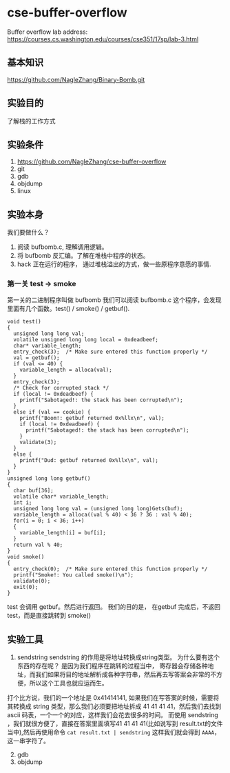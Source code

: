 # cse-buffer-overflow

Buffer overflow lab address: https://courses.cs.washington.edu/courses/cse351/17sp/lab-3.html

## 基本知识 
https://github.com/NagleZhang/Binary-Bomb.git

## 实验目的
了解栈的工作方式

## 实验条件 
1. https://github.com/NagleZhang/cse-buffer-overflow
2. git 
3. gdb
4. objdump
5. linux

## 实验本身
我们要做什么？
1. 阅读 bufbomb.c, 理解调用逻辑。
2. 将 bufbomb 反汇编。了解在堆栈中程序的状态。
3. hack 正在运行的程序， 通过堆栈溢出的方式，做一些原程序意愿的事情.

### 第一关 test -> smoke
第一关的二进制程序叫做 bufbomb 
我们可以阅读 bufbomb.c 这个程序，会发现里面有几个函数。test() / smoke() / getbuf().
```
void test()
{
  unsigned long long val;
  volatile unsigned long long local = 0xdeadbeef;
  char* variable_length;
  entry_check(3);  /* Make sure entered this function properly */
  val = getbuf();
  if (val <= 40) {
    variable_length = alloca(val);
  }
  entry_check(3);
  /* Check for corrupted stack */
  if (local != 0xdeadbeef) {
    printf("Sabotaged!: the stack has been corrupted\n");
  }
  else if (val == cookie) {
    printf("Boom!: getbuf returned 0x%llx\n", val);
    if (local != 0xdeadbeef) {
      printf("Sabotaged!: the stack has been corrupted\n");
    }
    validate(3);
  }
  else {
    printf("Dud: getbuf returned 0x%llx\n", val);
  }
}
unsigned long long getbuf()
{
  char buf[36];
  volatile char* variable_length;
  int i;
  unsigned long long val = (unsigned long long)Gets(buf);
  variable_length = alloca((val % 40) < 36 ? 36 : val % 40);
  for(i = 0; i < 36; i++)
  {
	variable_length[i] = buf[i];
  }
  return val % 40;
}
void smoke()
{
  entry_check(0);  /* Make sure entered this function properly */
  printf("Smoke!: You called smoke()\n");
  validate(0);
  exit(0);
}
```

test 会调用 getbuf。然后进行返回。 
我们的目的是， 在getbuf 完成后，不返回test，而是直接跳转到 smoke()

## 实验工具
1. sendstring
sendstring 的作用是将地址转换成string类型。
为什么要有这个东西的存在呢？ 是因为我们程序在跳转的过程当中， 寄存器会存储各种地址，而我们如果将目的地址解析成各种字符串，然后再去写答案会非常的不方便，所以这个工具也就应运而生。

打个比方说，我们的一个地址是 0x41414141, 如果我们在写答案的时候，需要将其转换成 string 类型，那么我们必须要把地址拆成 41 41 41 41，然后我们去找到 ascii 码表，一个一个的对应，这样我们会花去很多的时间。
而使用 sendstring ，我们就很方便了，直接在答案里面填写41 41 41 41(比如说写到 result.txt的文件当中),然后再使用命令 `cat result.txt | sendstring` 这样我们就会得到 `AAAA`，这一串字符了。

2. gdb
3. objdump
